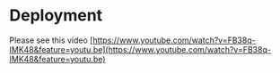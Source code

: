 # Deployment

Please see this video [https://www.youtube.com/watch?v=FB38q-IMK48&feature=youtu.be](https://www.youtube.com/watch?v=FB38q-IMK48&feature=youtu.be)



